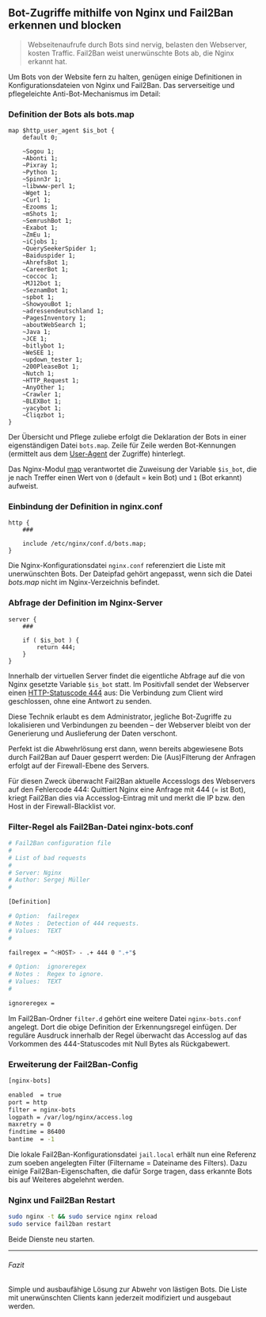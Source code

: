 ## Bot-Zugriffe mithilfe von Nginx und Fail2Ban erkennen und blocken

> Webseitenaufrufe durch Bots sind nervig, belasten den Webserver, kosten Traffic. Fail2Ban weist unerwünschte Bots ab, die Nginx erkannt hat.

Um Bots von der Website fern zu halten, genügen einige Definitionen in Konfigurationsdateien von Nginx und Fail2Ban. Das serverseitige und pflegeleichte Anti-Bot-Mechanismus im Detail:


### Definition der Bots als bots.map

```nginx
map $http_user_agent $is_bot {
    default 0;

    ~Sogou 1;
    ~Abonti 1;
    ~Pixray 1;
    ~Python 1;
    ~Spinn3r 1;
    ~libwww-perl 1;
    ~Wget 1;
    ~Curl 1;
    ~Ezooms 1;
    ~mShots 1;
    ~SemrushBot 1;
    ~Exabot 1;
    ~ZmEu 1;
    ~iCjobs 1;
    ~QuerySeekerSpider 1;
    ~Baiduspider 1;
    ~AhrefsBot 1;
    ~CareerBot 1;
    ~coccoc 1;
    ~MJ12bot 1;
    ~SeznamBot 1;
    ~spbot 1;
    ~ShowyouBot 1;
    ~adressendeutschland 1;
    ~PagesInventory 1;
    ~aboutWebSearch 1;
    ~Java 1;
    ~JCE 1;
    ~bitlybot 1;
    ~WeSEE 1;
    ~updown_tester 1;
    ~200PleaseBot 1;
    ~Nutch 1;
    ~HTTP_Request 1;
    ~AnyOther 1;
    ~Crawler 1;
    ~BLEXBot 1;
    ~yacybot 1;
    ~Cliqzbot 1;
}
```

Der Übersicht und Pflege zuliebe erfolgt die Deklaration der Bots in einer eigenständigen Datei `bots.map`. Zeile für Zeile werden Bot-Kennungen (ermittelt aus dem [User-Agent](http://de.wikipedia.org/wiki/User_Agent) der Zugriffe) hinterlegt.

Das Nginx-Modul [map](http://wiki.nginx.org/HttpMapModule) verantwortet die Zuweisung der Variable `$is_bot`, die je nach Treffer einen Wert von `0` (default = kein Bot) und `1` (Bot erkannt) aufweist.


### Einbindung der Definition in nginx.conf

```nginx
http {
    ###

    include /etc/nginx/conf.d/bots.map;
}
```

Die Nginx-Konfigurationsdatei `nginx.conf` referenziert die Liste mit unerwünschten Bots. Der Dateipfad gehört angepasst, wenn sich die Datei _bots.map_ nicht im Nginx-Verzeichnis befindet.


### Abfrage der Definition im Nginx-Server

```nginx
server {
    ###

    if ( $is_bot ) {
        return 444;
    }
}
```

Innerhalb der virtuellen Server findet die eigentliche Abfrage auf die von Nginx gesetzte Variable `$is_bot` statt. Im Positivfall sendet der Webserver einen [HTTP-Statuscode 444](http://de.wikipedia.org/wiki/HTTP-Statuscode#4xx_.E2.80.93_Client-Fehler) aus: Die Verbindung zum Client wird geschlossen, ohne eine Antwort zu senden.

Diese Technik erlaubt es dem Administrator, jegliche Bot-Zugriffe zu lokalisieren und Verbindungen zu beenden – der Webserver bleibt von der Generierung und Auslieferung der Daten verschont.

Perfekt ist die Abwehrlösung erst dann, wenn bereits abgewiesene Bots durch Fail2Ban auf Dauer gesperrt werden: Die (Aus)Filterung der Anfragen erfolgt auf der Firewall-Ebene des Servers.

Für diesen Zweck überwacht Fail2Ban aktuelle Accesslogs des Webservers auf den Fehlercode 444: Quittiert Nginx eine Anfrage mit 444 (= ist Bot), kriegt Fail2Ban dies via Accesslog-Eintrag mit und merkt die IP bzw. den Host in der Firewall-Blacklist vor.


### Filter-Regel als Fail2Ban-Datei nginx-bots.conf

```bash
# Fail2Ban configuration file
#
# List of bad requests
#
# Server: Nginx
# Author: Sergej Müller
#

[Definition]

# Option:  failregex
# Notes :  Detection of 444 requests.
# Values:  TEXT
#

failregex = ^<HOST> - .+ 444 0 ".+"$

# Option:  ignoreregex
# Notes :  Regex to ignore.
# Values:  TEXT
#

ignoreregex =
```

Im Fail2Ban-Ordner `filter.d` gehört eine weitere Datei `nginx-bots.conf` angelegt. Dort die obige Definition der Erkennungsregel einfügen. Der reguläre Ausdruck innerhalb der Regel überwacht das Accesslog auf das Vorkommen des 444-Statuscodes mit Null Bytes als Rückgabewert.


### Erweiterung der Fail2Ban-Config

```bash
[nginx-bots]

enabled  = true
port = http
filter = nginx-bots
logpath = /var/log/nginx/access.log
maxretry = 0
findtime = 86400
bantime  = -1
```

Die lokale Fail2Ban-Konfigurationsdatei `jail.local` erhält nun eine Referenz zum soeben angelegten Filter (Filtername = Dateiname des Filters). Dazu einige Fail2Ban-Eigenschaften, die dafür Sorge tragen, dass erkannte Bots bis auf Weiteres abgelehnt werden.


### Nginx und Fail2Ban Restart

```bash
sudo nginx -t && sudo service nginx reload
sudo service fail2ban restart
```

Beide Dienste neu starten.

---

###### Fazit

Simple und ausbaufähige Lösung zur Abwehr von lästigen Bots. Die Liste mit unerwünschten Clients kann jederzeit modifiziert und ausgebaut werden.